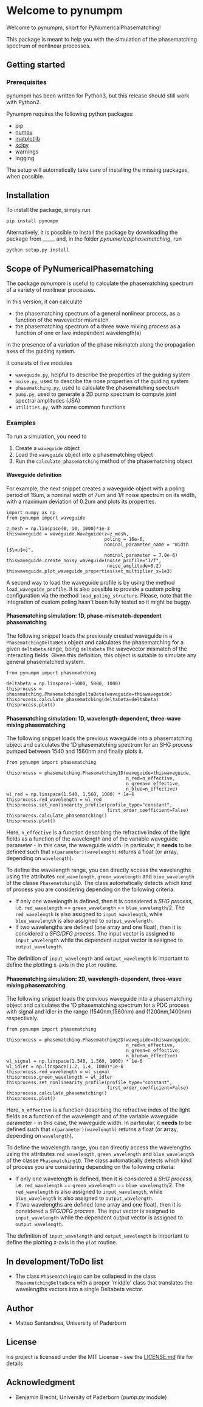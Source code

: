 # Welcome to pynumpm

Welcome to pynumpm, short for PyNumericalPhasematching! 

This package is meant to help you with the simulation of the phasematching spectrum of nonlinear processes.  

## Getting started

### Prerequisites
pynumpm has been written for Python3, but this release should still work with Python2.

Pynumpm requires the following python packages:
    
* pip
* [numpy](http://www.numpy.org/)    
* [matplotlib](https://matplotlib.org)
* [scipy](https://www.scipy.org/)
* warnings
* logging
   
The setup will automatically take care of installing the missing packages, when possible.   

## Installation
To install the package, simply run 

`pip install pynumpm`

Alternatively, it is possible to install the package by downloading the package from _____ and, in the folder *pynumericalphasematching*, run

`python setup.py install`

## Scope of PyNumericalPhasematching
The package *pynumpm* is useful to calculate the phasematching spectrum of a variety of nonlinear processes.

In this version, it can calculate 

* the phasematching spectrum of a general nonlinear process, as a function of the wavevector mismatch
* the phasematching spectrum of a three wave mixing process as a function of one or two independent wavelength(s)

in the presence of a variation of the phase mismatch along the propagation axes of the guiding system.     


It consists of five modules

* `waveguide.py`, helpful to describe the properties of the guiding system  
* `noise.py`, used to describe the nose properties of the guiding system
* `phasematching.py`, used to calculate the phasematching spectrum
* `pump.py`, used to generate a 2D pump spectrum to compute joint spectral amplitudes (JSA)
* `utilities.py`, with some common functions

### Examples 

To run a simulation, you need to
1. Create a `waveguide` object
2. Load the `waveguide` object into a phasematching object
3. Run the `calculate_phasematching` method of the phasematching object

#### Waveguide definition

For example, the next snippet creates a waveguide object with a poling period of 16um, a nominal width of 7um and 1/f 
noise spectrum on its width, with a maximum deviation of 0.2um and plots its properties.
```
import numpy as np
from pynumpm import waveguide

z_mesh = np.linspace(0, 10, 1000)*1e-3
thiswaveguide = waveguide.Waveguide(z=z_mesh,
                                    poling = 16e-6,
                                    nominal_parameter_name = "Width [$\mu$m]",
                                    nominal_parameter = 7.0e-6)
thiswaveguide.create_noisy_waveguide(noise_profile="1/f",
                                     noise_amplitude=0.2)
thiswaveguide.plot_waveguide_properties(set_multiplier_x=1e3)                                                                                                         
```  

A second way to load the waveguide profile is by using the method `load_waveguide_profile`.
It is also possible to provide a custom poling configuration via the method `load_poling_structure`. 
Please, note that the integration of custom poling hasn't been fully tested so it might be buggy.

#### Phasematching simulation: 1D, phase-mismatch-dependent phasematching

The following snippet loads the previously created waveguide in a `PhasematchingDeltaBeta` object and calculates
the phasematching for a given `deltabeta` range, being `deltabeta` the wavevector mismatch of the interacting fields.
Given this definition, this object is suitable to simulate any general phasematched system. 
```
from pynumpm import phasematching

deltabeta = np.linspace(-5000, 5000, 1000)
thisprocess = phasematching.PhasematchingDeltaBeta(waveguide=thiswaveguide)
thisprocess.calculate_phasematching(deltabeta=deltabeta) 
thisprocess.plot()
```

#### Phasematching simulation: 1D, wavelength-dependent, three-wave mixing phasematching 

The following snippet loads the previous waveguide into a phasematching object and calculates the 1D phasematching 
spectrum for an SHG process pumped between 1540 and 1560nm and finally plots it.
```
from pynumpm import phasematching

thisprocess = phasematching.Phasematching1D(waveguide=thiswaveguide,
                                            n_red=n_effective,
                                            n_green=n_effective,
                                            n_blue=n_effective)
wl_red = np.linspace(1.540, 1.560, 1000) * 1e-6
thisprocess.red_wavelength = wl_red
thisprocess.set_nonlinearity_profile(profile_type="constant",
                                     first_order_coefficient=False)
thisprocess.calculate_phasematching()
thisprocess.plot() 
```

Here, `n_effective` is a function describing the refractive index of the light fields as a function of the wavelength 
and of the variable waveguide parameter - in this case, the waveguide width. 
In particular, it **needs** to be defined such that `n(parameter)(wavelength)` returns a float (or array, 
depending on `wavelength`).

To define the wavelength range, you can directly access the wavelengths using the attributes `red_wavelength`, 
`green_wavelength` and `blue_wavelength` of the classe `Phasematching1D`.
The class automatically detects which kind of process you are considering depending on the following criteria: 

* If only one wavelength is defined, then it is considered a *SHG process*, 
i.e. `red_wavelength` == `green_wavelength` == `blue_wavelength`/2.
The `red_wavelength` is also assigned to `input_wavelength`, while `blue_wavelength` is also assigned to `output_wavelength`. 
* If two wavelengths are defined (one array and one float), then it is considered a *SFG/DFG process*. 
The input vector is assigned to `input_wavelength` while the dependent output vector is assigned 
to `output_wavelength`.

The definition of `input_wavelength` and `output_wavelength` is important to define the plotting x-axis in the `plot`
routine.

#### Phasematching simulation: 2D, wavelength-dependent, three-wave mixing phasematching

The following snippet loads the previous waveguide into a phasematching object and calculates the 1D phasematching 
spectrum for a PDC process with signal and idler in the range (1540nm,1560nm) and (1200nm,1400nm) respectively.
```
from pynumpm import phasematching

thisprocess = phasematching.Phasematching2D(waveguide=thiswaveguide,
                                            n_red=n_effective,
                                            n_green=n_effective,
                                            n_blue=n_effective)
wl_signal = np.linspace(1.540, 1.560, 1000) * 1e-6
wl_idler = np.linspace(1.2, 1.4, 1000)*1e-6
thisprocess.red_wavelength = wl_signal
thisprocess.green_wavelength = wl_idler
thisprocess.set_nonlinearity_profile(profile_type="constant",
                                     first_order_coefficient=False)
thisprocess.calculate_phasematching()
thisprocess.plot() 
```

Here, `n_effective` is a function describing the refractive index of the light fields as a function of the wavelength 
and of the variable waveguide parameter - in this case, the waveguide width. 
In particular, it **needs** to be defined such that `n(parameter)(wavelength)` returns a float (or array, 
depending on `wavelength`).

To define the wavelength range, you can directly access the wavelengths using the attributes `red_wavelength`, 
`green_wavelength` and `blue_wavelength` of the classe `Phasematching1D`.
The class automatically detects which kind of process you are considering depending on the following criteria: 

* If only one wavelength is defined, then it is considered a *SHG process*, 
i.e. `red_wavelength` == `green_wavelength` == `blue_wavelength`/2.
The `red_wavelength` is also assigned to `input_wavelength`, while `blue_wavelength` is also assigned to `output_wavelength`. 
* If two wavelengths are defined (one array and one float), then it is considered a *SFG/DFG process*. 
The input vector is assigned to `input_wavelength` while the dependent output vector is assigned 
to `output_wavelength`.

The definition of `input_wavelength` and `output_wavelength` is important to define the plotting x-axis in the `plot`
routine.

## In development/ToDo list

* The class `Phasematching1D` can be collapesd in the class `PhasematchingDeltaBeta` with a proper 'middle' class that 
translates the wavelengths vectors into a single Deltabeta vector.  

## Author

* Matteo Santandrea, University of Paderborn

## License 
his project is licensed under the MIT License - see the [LICENSE.md](LICENSE.md) file for details

## Acknowledgment
* Benjamin Brecht, University of Paderborn (*pump.py* module)
